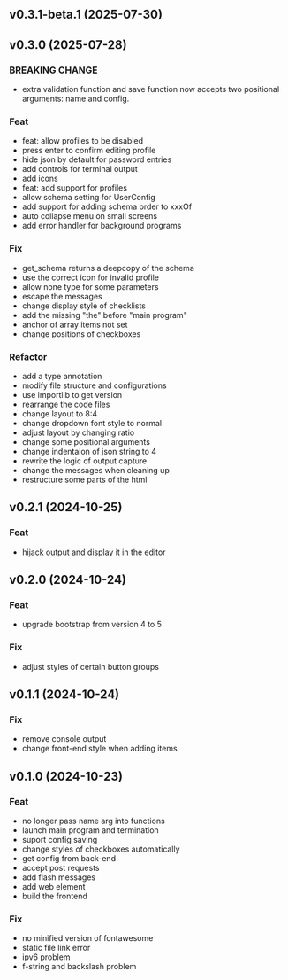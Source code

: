 ## v0.3.1-beta.1 (2025-07-30)

## v0.3.0 (2025-07-28)

### BREAKING CHANGE

- extra validation function and save function now accepts two positional arguments: name and config.

### Feat

- feat: allow profiles to be disabled
- press enter to confirm editing profile
- hide json by default for password entries
- add controls for terminal output
- add icons
- feat: add support for profiles
- allow schema setting for UserConfig
- add support for adding schema order to xxxOf
- auto collapse menu on small screens
- add error handler for background programs

### Fix

- get_schema returns a deepcopy of the schema
- use the correct icon for invalid profile
- allow none type for some parameters
- escape the messages
- change display style of checklists
- add the missing "the" before "main program"
- anchor of array items not set
- change positions of checkboxes

### Refactor

- add a type annotation
- modify file structure and configurations
- use importlib to get version
- rearrange the code files
- change layout to 8:4
- change dropdown font style to normal
- adjust layout by changing ratio
- change some positional arguments
- change indentaion of json string to 4
- rewrite the logic of output capture
- change the messages when cleaning up
- restructure some parts of the html

## v0.2.1 (2024-10-25)

### Feat

- hijack output and display it in the editor

## v0.2.0 (2024-10-24)

### Feat

- upgrade bootstrap from version 4 to 5

### Fix

- adjust styles of certain button groups

## v0.1.1 (2024-10-24)

### Fix

- remove console output
- change front-end style when adding items

## v0.1.0 (2024-10-23)

### Feat

- no longer pass name arg into functions
- launch main program and termination
- suport config saving
- change styles of checkboxes automatically
- get config from back-end
- accept post requests
- add flash messages
- add web element
- build the frontend

### Fix

- no minified version of fontawesome
- static file link error
- ipv6 problem
- f-string and backslash problem

